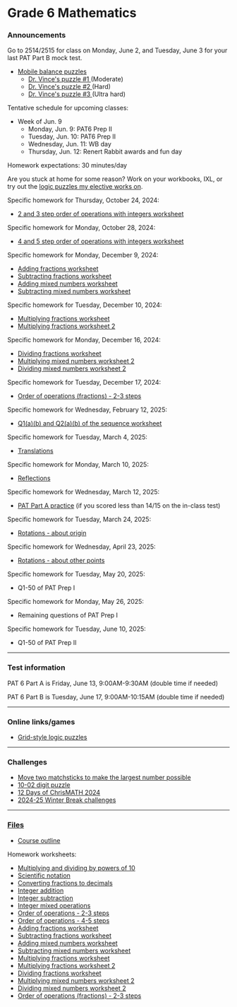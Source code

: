 # Grade 6 Mathematics

### Announcements

Go to 2514/2515 for class on Monday, June 2, and Tuesday, June 3 for your last PAT Part B mock test. 

<!--
<a href="https://forms.gle/n8AS7KAqoPHSK2Dk6">10-03 Scientific notation challenge</a>
-->

<!--
<a href="https://vchan2.github.io/Challenges/digit_puzzle/10-02.pdf">10-02 digit puzzle</a> challenge due Tuesday, October 8.
-->

<!--
Challenge due Thursday, October 24: Find how many steps it takes to go from 5050 to 0 using the rules we discussed in class. (Alternate option: Musa has requested that you start from 7 instead of 5050. You may choose either for this challenge but I warn you: 5050 is far easier.)
-->

* <a href="https://solveme.edc.org/mobiles/"> Mobile balance puzzles </a>
   * <a href="https://solveme.edc.org/mobiles/?mobiles=200662"> Dr. Vince's puzzle #1 </a> (Moderate)
   * <a href="https://solveme.edc.org/mobiles/?mobiles=201443"> Dr. Vince's puzzle #2 </a> (Hard)
   * <a href="https://solveme.edc.org/mobiles/?mobiles=201442"> Dr. Vince's puzzle #3 </a> (Ultra hard)



Tentative schedule for upcoming classes:

<!--
  * Week of Sep. 2
    * Tuesday, Sep. 3: 
    * Wednesday, Sep. 4: First-day activities
    * Thursday, Sep. 5: PAT6 Part A trial 1
  * Week of Sep. 9
    * Monday, Sep. 9: PAT6 Part A trial 1 cont'd
    * Tuesday, Sep. 10: Decimals
    * Wednesday, Sep. 11: WB
    * Thursday, Sep. 12: Fun day
  * Week of Sep. 16
    * Monday, Sep. 16: Multiplying and dividing by powers of 10
    * Tuesday, Sep. 17: Fractions to decimals
    * Wednesday, Sep. 18: WB day
    * Thursday, Sep. 19: Fun day
  * Week of Sep. 23
    * Monday, Sep. 23: Scientific notation
    * Tuesday, Sep. 24: Fractions to decimals
    * Wednesday, Sep. 25: WB day
    * Thursday, Sep. 26: Fun day
  * Week of Sep. 30
    * Monday, Sep. 30: Fractions to decimals
    * Tuesday, Oct. 1: Fractions to decimals
    * Wednesday, Oct. 2: WB day
    * Thursday, Oct. 3: Fun day
  * Week of Oct. 7
    * Monday, Oct. 7: Integers (adding and subtracting)
    * Tuesday, Oct. 8: Integers (multiplying and dividing)
    * Wednesday, Oct. 9: WB day
    * Thursday, Oct. 10: Fun day
  * Week of Oct. 14
    * Monday, Oct. 14: NO SCHOOL - Thanksgiving
    * Tuesday, Oct. 15: Integers (mixed operations)
    * Wednesday, Oct. 16: WB day
    * Thursday, Oct. 17: Fun day
  * Week of Oct. 21
    * Monday, Oct. 21: Order of operations with integers
    * Tuesday, Oct. 22: Order of operations with integers
    * Wednesday, Oct. 23: WB day
    * Thursday, Oct. 24: Fun day
  * Week of Oct. 28
    * Monday, Oct. 28: Pumpkin estimation
    * Tuesday, Oct. 29: Pumpkin measurement and puzzles
    * Wednesday, Oct. 30: WB day
    * Thursday, Oct. 31: Halloween
  * Week of Nov. 4
    * Monday, Nov. 4: WB day
    * Tuesday, Nov. 5: BCC practice
    * Wednesday, Nov. 6: BCC
    * Thursday, Nov. 7: Early dismissal
  * Week of Nov. 18
    * Monday, Nov. 18: Work time
    * Tuesday, Nov. 19: Reviews A and B
    * Wednesday, Nov. 20: WB day
    * Thursday, Nov. 21: Fun day
  * Week of Nov. 25
    * Monday, Nov. 25: Review B
    * Tuesday, Nov. 26: Fractions
    * Wednesday, Nov. 27: WB day
    * Thursday, Nov. 28: Fun day
  * Week of Dec. 2
    * Monday, Dec. 2: Fractions (Multiplying and dividing)
    * Tuesday, Dec. 3: Fractions (Multiplying and dividing)
    * Wednesday, Dec. 4: WB day
    * Thursday, Dec. 5: Fun day
  * Week of Dec. 9
    * Monday, Dec. 9: Fractions (Division)
    * Tuesday, Dec. 10: Fractions (Division)
    * Wednesday, Dec. 11: WB day
    * Thursday, Dec. 12: Fun day
  * Week of Dec. 16
    * Monday, Dec. 16: Fractions (Order of operations)
    * Tuesday, Dec. 17: Work period
    * Wednesday, Dec. 18: WB day
    * Thursday, Dec. 19: Fun day
  * Week of Jan. 6
    * Monday, Jan. 6: Gauss sum, Area of shapes
    * Tuesday, Jan. 7: Visual proofs introduction (tentative)
    * Wednesday, Jan. 8: WB day
    * Thursday, Jan. 9: Fun day
  * Week of Jan. 13
    * Monday, Jan. 13: Visual proofs project
    * Tuesday, Jan. 14: Visual proofs project
    * Wednesday, Jan. 15: WB day
    * Thursday, Jan. 16: Fun day
  * Week of Jan. 20
    * Monday, Jan. 20: Visual proofs project
    * Tuesday, Jan. 21: Visual proofs project
    * Wednesday, Jan. 22: WB day
    * Thursday, Jan. 23: Fun day
  * Week of Jan. 27
    * Monday, Jan. 27: PAT6 Part B diagnostic
    * Tuesday, Jan. 28: PAT6 Part B diagnostic
    * Wednesday, Jan. 29: WB day
    * Thursday, Jan. 30: Fun day
  * Week of Feb. 3
    * Monday, Feb. 3: Prime factorization
    * Tuesday, Feb. 4: Prime factorization
    * Wednesday, Feb. 5: WB day
    * Thursday, Feb. 6: Fun day
  * Week of Feb. 10
    * Monday, Feb. 10: Patterns
    * Tuesday, Feb. 11: Patterns
    * Wednesday, Feb. 12: WB day
    * Thursday, Feb. 13: Fun day
  * Week of Feb. 24
    * Monday, Feb. 24: POTW
    * Tuesday, Feb. 25: Patterns
    * Wednesday, Feb. 26: WB day
    * Thursday, Feb. 27: Fun day
  * Week of Mar. 3
    * Monday, Mar. 3: Transformations - translations
    * Tuesday, Mar. 4: Transformations - reflections
    * Wednesday, Mar. 5: WB day
    * Thursday, Mar. 6: Fun day
  * Week of Mar. 10
    * Monday, Mar. 10: WB day
    * Tuesday, Mar. 11: PAT A review and work period
    * Wednesday, Mar. 12: pi activities
    * Thursday, Mar. 13: pi Day 2025
  * Week of Mar. 17
    * Monday, Mar. 17: Transformations - reflections
    * Tuesday, Mar. 18: Transformations - rotations
    * Wednesday, Mar. 19: WB day
    * Thursday, Mar. 20: Fun day (Inverse tournament)
  * Week of Mar. 31
    * Monday, Mar. 31: PAT 6 2013 review
    * Tuesday, Apr. 1: PAT 6 2013 review
    * Wednesday, Apr. 2: WB day
    * Thursday, Apr. 3: Fun day (Inverse tournament)
  * Week of Apr. 7
    * Monday, Apr. 7: Transformations - rotations
    * Tuesday, Apr. 8: Fun day
    * Wednesday, Apr. 9: CoSMOS - no class
    * Thursday, Apr. 10: Early dismissal
  * Week of Apr. 21
    * Monday, Apr. 21: PAT 6 mock
    * Tuesday, Apr. 22: PAT 6 mock
    * Wednesday, Apr. 23: PAT 6 review
    * Thursday, Apr. 24: PAT 6 review
  * Week of Apr. 28
    * Monday, Apr. 28: CESMC 2024 mock
    * Tuesday, Apr. 29: CESMC 2024 mock and review
    * Wednesday, Apr. 30: CESMC
    * Thursday, May. 1: Mobile balance puzzles
  * Week of May. 5
    * Monday, May. 5: Algebra
    * Tuesday, May. 6: Algebra
    * Wednesday, May. 7: WB day
    * Thursday, May. 8: Fun day
  * Week of May. 19
    * Monday, May. 19: NO SCHOOL - May long weekend
    * Tuesday, May. 20: Ratios and percentage review
    * Wednesday, May. 21: Milestone trip - no class
    * Thursday, May. 22: Milestone trip - no class
  * Week of May. 26
    * Monday, May. 26: Ratios and percentage review
    * Tuesday, May. 27: PAT Prep I review
    * Wednesday, May. 28: ELA PAT - no class
    * Thursday, May. 29: PAT Prep I review
  * Week of Jun. 2
    * Monday, Jun. 2: PAT 6 2010 mock (2514/2515)
    * Tuesday, Jun. 3: PAT 6 2010 mock (2514/2515)
    * Wednesday, Jun. 4: (no class) Grade 6 sneak-a-peek
    * Thursday, Jun. 5: PAT 6 2010 review (2201)
-->   

  * Week of Jun. 9
    * Monday, Jun. 9: PAT6 Prep II
    * Tuesday, Jun. 10: PAT6 Prep II
    * Wednesday, Jun. 11: WB day
    * Thursday, Jun. 12: Renert Rabbit awards and fun day
   
      
Homework expectations: 30 minutes/day




Are you stuck at home for some reason? Work on your workbooks, IXL, or try out the <a href="https://vchan2.github.io/2020logicpuzzles.html">logic puzzles my elective works on</a>.


<!--
Specific homework for Thursday, September 3, 2020:
  * Join the Schoology course.
  * Fill out the <a href="https://forms.gle/7Cr4h1FoWTxSz2TD8">update form</a>.
  * Sign the course outline, have your parents sign it, and bring it to class.
  * Finish your "biography sheet" with the 4 questions.
  * Have an answer to the question: "What is the purpose of learning math?"
-->

<!--
Specific homework for Wednesday, September 11, 2024:
  * <a href="https://vchan2.github.io/2024gr6/Grade6PAT_HW1.pdf">PAT 6 Part A practice 1</a>
Specific homework for Wednesday, September 18, 2024:
  * <a href="https://vchan2.github.io/2024gr6/mult_div_by_powers_of_10_q.pdf">Multiplying and dividing by powers of 10</a>
Specific OPTIONAL homework for Monday, September 23:
  * Challenge: <a href="https://vchan2.github.io/Challenges/508_matchstick.pdf">Move two matchsticks to make the largest number possible</a>
Specific homework for Monday, October 7, 2024:
  * <a href="https://vchan2.github.io/2024gr6/fractions_to_decimals.pdf">Fractions to decimals worksheet</a>
Specific homework for Thursday, October 10, 2024:
  * <a href="https://vchan2.github.io/2024gr6/integer_add_2terms_q">Integer addition worksheet</a>
  * <a href="https://vchan2.github.io/2024gr6/integer_sub_2terms_q">Integer subtraction worksheet</a>
-->

Specific homework for Thursday, October 24, 2024:
  * <a href="https://vchan2.github.io/2024gr6/ooo_integers_two-threesteps_negative_pemdas_001_q.pdf">2 and 3 step order of operations with integers worksheet</a>

Specific homework for Monday, October 28, 2024:
  * <a href="https://vchan2.github.io/2024gr6/ooo_integers_four-fivesteps_negative_pemdas_001_q.pdf">4 and 5 step order of operations with integers worksheet</a>

Specific homework for Monday, December 9, 2024:
  * <a href="https://vchan2.github.io/2024gr6/01_fractions_adding_q.pdf">Adding fractions worksheet</a>
  * <a href="https://vchan2.github.io/2024gr6/02_fractions_subtracting_q.pdf">Subtracting fractions worksheet</a>
  * <a href="https://vchan2.github.io/2024gr6/03adding_mixed_numbers_q.pdf">Adding mixed numbers worksheet</a>
  * <a href="https://vchan2.github.io/2024gr6/04_subtracting_mixed_numbers_q.pdf">Subtracting mixed numbers worksheet</a>
  
Specific homework for Tuesday, December 10, 2024:
  * <a href="https://vchan2.github.io/2024gr6/05_fractions_multiply_q.pdf">Multiplying fractions worksheet</a>
  * <a href="https://vchan2.github.io/2024gr6/06_fractions_multiply_cross_cancel_q.pdf">Multiplying fractions worksheet 2</a>

Specific homework for Monday, December 16, 2024:
  * <a href="https://vchan2.github.io/2024gr6/07_fractions_divide_q.pdf">Dividing fractions worksheet</a>
  * <a href="https://vchan2.github.io/2024gr6/08_multiplying_mixed_numbers_q.pdf">Multiplying mixed numbers worksheet 2</a>
  * <a href="https://vchan2.github.io/2024gr6/09_dividing_mixed_numbers_q">Dividing mixed numbers worksheet 2</a>

Specific homework for Tuesday, December 17, 2024:
  * <a href="https://vchan2.github.io/2024gr6/10_ooo_fractions_pemdas_two-threesteps_negative_q">Order of operations (fractions) - 2-3 steps</a>

Specific homework for Wednesday, February 12, 2025:
  * <a href="https://vchan2.github.io/2024gr6/SequencePuzzlesBasic.pdf">Q1(a)(b) and Q2(a)(b) of the sequence worksheet</a>

Specific homework for Tuesday, March 4, 2025:
  * <a href="https://vchan2.github.io/2024gr6/transformations/01translations.pdf">Translations</a>

Specific homework for Monday, March 10, 2025:
  * <a href="https://vchan2.github.io/2024gr6/transformations/02reflections.pdf">Reflections</a>

Specific homework for Wednesday, March 12, 2025:
  * <a href="https://vchan2.github.io/Practice/PAT6/Grade6PAT_HW2.pdf">PAT Part A practice</a> (if you scored less than 14/15 on the in-class test)

Specific homework for Tuesday, March 24, 2025:
  * <a href="https://vchan2.github.io/2024gr6/transformations/03a_rotations.pdf">Rotations - about origin</a>

Specific homework for Wednesday, April 23, 2025:
  * <a href="https://vchan2.github.io/2024gr6/transformations/03b_rotations.pdf">Rotations - about other points</a>

Specific homework for Tuesday, May 20, 2025:
  * Q1-50 of PAT Prep I

Specific homework for Monday, May 26, 2025:
  * Remaining questions of PAT Prep I

Specific homework for Tuesday, June 10, 2025:
  * Q1-50 of PAT Prep II



---

### Test information

PAT 6 Part A is Friday, June 13, 9:00AM-9:30AM (double time if needed)

PAT 6 Part B is Tuesday, June 17, 9:00AM-10:15AM (double time if needed)

<!--
PAT practice scheduled for Tuesday, March 19 and Wednesday, March 20.
-->

<!--
Real numbers test scheduled for Monday, March 25. You should be able to:
  * work with negative numbers
  * work with absolute value
  * add, subtract, multiply, and divide integers, fractions, and decimals
  * evaluate perfect squares and cubes
  * define rational numbers
  * utilize mental math techniques to simplify computations
  * prove sqrt(2) is irrational

Algebraic expressions test scheduled for Tuesday, April 2. You should be able to:
  * write algebraic expressions representing a sentence or context
  * evaluate algebraic expressions
  * simplify algebraic expressions with addition, subtraction, multiplication, and division
  * simplify algebraic expressions by expanding brackets

Algebraic equations test scheduled for Wednesday, April 17. You should be able to:
  * solve inequalities and equalities over the integers
  * solve equations involving integers, fractions, decimals, and order of operations
  * solve equations with multiple variables given specific values for some of the variables
  * set up and solve word problems that utilize algebra (e.g. consecutive numbers, coin problems, fractions, etc)

Area and perimeter test I scheduled for Tuesday, May 7. You should be able to:
  * find the area and perimeter of triangles and special quadrilaterals (rectangles, parallelograms, trapezoids)
  * use the area and/or perimeter of a shape to deduce lengths
  * convert between various units of area

Area and perimeter test II scheduled for Thursday, May 9. You should be able to:
  * find the area and circumference of circles
  * use the area and/or circumference of a circle to deduce lengths

Statistics test scheduled for Tuesday, May 21. You should be able to:
  * create a frequency table from a collection of values
  * find mean, median, and mode of data (utilizing a frequency table to speed things up)
  * analyze data using an average or frequency table
  * make accurate judgments on when to use mean vs median vs mode
  * work with and understand data sets for which the mean, median, and mode have various relationships (e.g. mean is less than mode, mode is equal to median, there are multiple modes, etc)
  -->

<!--
Indices test scheduled for Tuesday, June 11. You should be able to:
  * Define exponents in the most basic case (of non-zero base and positive integral power)
  * Prove and provide restrictions on variables for each of the five main exponent laws
  * Provide justification for the definition of b^0 for non-zero b
  * Provide justification for the definition of b^{-n} for non-zero b and positive integral n
  * Simplify and evaluate expressions as a single number with a positive power
  * Simplify and evaluate algebraic expressions with a positive powers
  * Convert from ordinary notation to scientific notation
  * Convert from scientific notation to ordinary notation
  * Correctly express numbers in scientific notation using significant digits
-->

<!--
Inequalities test scheduled for Monday, June 17. You should be able to:
  * Represent the set of values which satisfy one ore more inequalities on a number line, dependent on the type of value
  * Use inequality properties or identify when manipulations are incorrect
  * Solve inequalities over the real numbers and represent the solution set on a number line
-->


---

### Online links/games

* <a href="https://logic.puzzlebaron.com/">Grid-style logic puzzles</a>

<!--
  * <a href="https://www.mathsisfun.com/numbers/estimation-game.php">Estimation game</a>
  * <a href="https://vchan2.github.io/2023gr6/irrationality_of_sqrt2.pdf">Irrationality of sqrt(2)</a>
-->

<!--
* <a href="https://hex.frvr.com/">Hexagon line puzzle</a>
-->

<!--
* <a href="https://krazydad.com/play/starbattle/">krazydad Star Battle interactive</a>
* <a href="https://www.mathplayground.com/candy_challenge_game.html">Candy challenge</a>
* <a href="https://www.puzzle-tents.com/">Tents</a>
-->

<!--
* <a href="https://snap.berkeley.edu/snap/snap.html#present:Username=psafa&ProjectName=Numbers%20Game"> Measurement/estimation game </a>
* <a href="https://www.mathplayground.com/"> Math Playground </a> (In particular, <a href="https://www.mathplayground.com/index_prealgebra.html"> prealgebra games</a>)
* <a href="https://www.mathplayground.com/ASB_Index.html"> Math playground multiplayer games </a> - Compete against other players in a variety of games.
* <a href="https://www.playok.com/en/hex/#100"> Hex online </a> - Play against other people
* <a href="https://solveme.edc.org/mobiles/"> Mobile balance puzzles </a>
   * <a href="https://solveme.edc.org/mobiles/?mobiles=200662"> Dr. Vince's puzzle #1 </a> (Moderate)
   * <a href="https://solveme.edc.org/mobiles/?mobiles=201443"> Dr. Vince's puzzle #2 </a> (Hard)
   * <a href="https://solveme.edc.org/mobiles/?mobiles=201442"> Dr. Vince's puzzle #3 </a> (Ultra hard)
* <a href="http://www.euclidthegame.com/Tutorial/"> Euclid the game </a>
* <a href="https://www.geogebra.org/classic?lang=en"> Geogebra (classic) </a>
-->

---

### Challenges

* <a href="https://vchan2.github.io/Challenges/508_matchstick.pdf">Move two matchsticks to make the largest number possible</a>
* <a href="https://vchan2.github.io/Challenges/digit_puzzle/10-02.pdf">10-02 digit puzzle</a>
* <a href="https://renertmath.github.io/Challenges/12Days2024.html">12 Days of ChrisMATH 2024</a>
* <a href="https://vchan2.github.io/Challenges/2024-25Winter_Break.pdf">2024-25 Winter Break challenges


<!--
* <a href="https://vchan2.github.io/Challenges/2023-24Winter_Break.pdf"> 2023-24 Winter Break challenges
* <a href="https://renertmath.github.io/Challenges/12Days2023.html">12 Days of ChrisMATH</a>
* <a href="https://renertmath.github.io/RenertMath-CelebrateMath/">CoSMOS 2020 Challenge</a> 
* <a href="https://vchan2.github.io/Challenges/10_2022_2023_digit_puzzle.pdf">Renert 10-year anniversary digit puzzle</a>
* <a href="https://vchan2.github.io/Challenges/mean_median_mode.pdf">Mean, median, mode challenge</a>
-->

<!--
* <a href="https://vchan2.github.io/Challenges/binary_prime_catacomb.pdf">Binary prime catacomb</a>
* <a href="https://vchan2.github.io/Challenges/2022_Hexadecimal_challenge.pdf">Hexadecimal challenge</a>
* <a href="https://renertmath.github.io/Challenges/12Days2022.html">12 Days of ChrisMATH</a>
* <a href="https://vchan2.github.io/Challenges/digit_puzzle_2023.pdf">2023 digit puzzle</a>: There will be up to 3 types of prizes:
   * Best score(s) in class
   * Exceptionally creative solution (rarely given out)
   * If your score beats my score for any digit
* <a href="https://vchan2.github.io/Challenges/digit_puzzle_2023_4dice.pdf">2023 4-dice puzzle</a>
* <a href="https://vchan2.github.io/pi/pi_2023.pdf">2023 &pi; Day puzzle</a>
-->

<!--
* <a href="https://vchan2.github.io/Challenges/Rainbow_Stones.pdf"> Rainbow stones </a>
* <a href="https://vchan2.github.io/Challenges/Boomerang_fractions.pdf"> Boomerang fractions </a>
* <a href="https://vchan2.github.io/Challenges/Fruit_puzzle.pdf"> Fruit algebra puzzle - over 95% of people cannot solve this! </a>
* <a href="https://vchan2.github.io/Challenges/2020-21Winter_Break.pdf"> Winter Break math challenges </a> (<a href="https://vchan2.github.io/Challenges/2020-21Winter_Break_winners.pdf">Results</a>)
* <a href="https://vchan2.github.io/Challenges/Cupid's_quiver.pdf"> Cupid's quiver </a>
* <a href="https://vchan2.github.io/Challenges/pi_digit_puzzle2021basic.pdf"> &pi; day 2021 challenge (basic version) </a>
* <a href="https://vchan2.github.io/Challenges/pi_digit_puzzle2021.pdf"> &pi; day 2021 challenge (advanced version) </a>
* <a href="https://vchan2.github.io/Challenges/2021-04-01_digit_puzzle.pdf"> 2021-04-01 challenge </a>
-->

---

### Files

* <a href="https://vchan2.github.io/2024gr6/Math_Gr6_Course_Outline_2024-2025.pdf"> Course outline </a>

Homework worksheets:
  * <a href="https://vchan2.github.io/2024gr6/mult_div_by_powers_of_10_q.pdf">Multiplying and dividing by powers of 10</a>
  * <a href="https://vchan2.github.io/2024gr6/Writing_Scientific_Notation_q.pdf">Scientific notation</a>
  * <a href="https://vchan2.github.io/2024gr6/fractions_to_decimals.pdf">Converting fractions to decimals</a>
  * <a href="https://vchan2.github.io/2024gr6/integer_add_2terms_q.pdf">Integer addition</a>
  * <a href="https://vchan2.github.io/2024gr6/integer_sub_2terms_q.pdf">Integer subtraction</a>
  * <a href="https://vchan2.github.io/2024gr6/integer_mixed_problems_q.pdf">Integer mixed operations</a>
  * <a href="https://vchan2.github.io/2024gr6/ooo_integers_two-threesteps_negative_pemdas_001_q.pdf">Order of operations - 2-3 steps</a>
  * <a href="https://vchan2.github.io/2024gr6/ooo_integers_four-fivesteps_negative_pemdas_001_q.pdf">Order of operations - 4-5 steps</a>
  * <a href="https://vchan2.github.io/2024gr6/01_fractions_adding_q.pdf">Adding fractions worksheet</a>
  * <a href="https://vchan2.github.io/2024gr6/02_fractions_subtracting_q.pdf">Subtracting fractions worksheet</a>
  * <a href="https://vchan2.github.io/2024gr6/03adding_mixed_numbers_q.pdf">Adding mixed numbers worksheet</a>
  * <a href="https://vchan2.github.io/2024gr6/04_subtracting_mixed_numbers_q.pdf">Subtracting mixed numbers worksheet</a>
  * <a href="https://vchan2.github.io/2024gr6/05_fractions_multiply_q.pdf">Multiplying fractions worksheet</a>
  * <a href="https://vchan2.github.io/2024gr6/06_fractions_multiply_cross_cancel_q.pdf">Multiplying fractions worksheet 2</a>
  * <a href="https://vchan2.github.io/2024gr6/07_fractions_divide_q.pdf">Dividing fractions worksheet</a>
  * <a href="https://vchan2.github.io/2024gr6/08_multiplying_mixed_numbers_q.pdf">Multiplying mixed numbers worksheet 2</a>
  * <a href="https://vchan2.github.io/2024gr6/09_dividing_mixed_numbers_q">Dividing mixed numbers worksheet 2</a>
  * <a href="https://vchan2.github.io/2024gr6/10_ooo_fractions_pemdas_two-threesteps_negative_q">Order of operations (fractions) - 2-3 steps</a>

 <!--
  * <a href="https://vchan2.github.io/2024gr6/"></a>
  * <a href="https://vchan2.github.io/2024gr6/"></a>
  * <a href="https://vchan2.github.io/2024gr6/"></a>
-->


